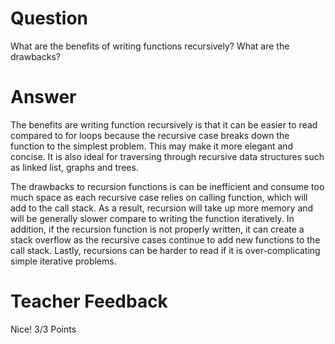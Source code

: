 # Question

What are the benefits of writing functions recursively? What are the drawbacks?

# Answer

The benefits are writing function recursively is that it can be easier to read compared to for loops because the recursive case breaks down the function to the simplest problem. This may make it more elegant and concise. It is also ideal for traversing through recursive data structures such as linked list, graphs and trees.

The drawbacks to recursion functions is can be inefficient and consume too much space as each recursive case relies on calling function, which will add to the call stack. As a result, recursion will take up more memory and will be generally slower compare to writing the function iteratively. In addition, if the recursion function is not properly written, it can create a stack overflow as the recursive cases continue to add new functions to the call stack. Lastly, recursions can be harder to read if it is over-complicating simple iterative problems.

# Teacher Feedback
Nice!
3/3 Points
